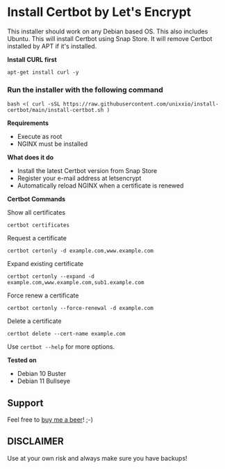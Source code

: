 # Install Certbot by Let's Encrypt

This installer should work on any Debian based OS. This also includes Ubuntu. This will install Certbot using Snap Store. It will remove Certbot installed by APT if it's installed.

**Install CURL first**
```
apt-get install curl -y
```

### Run the installer with the following command
```
bash <( curl -sSL https://raw.githubusercontent.com/unixxio/install-certbot/main/install-certbot.sh )
```

**Requirements**
* Execute as root
* NGINX must be installed

**What does it do**
* Install the latest Certbot version from Snap Store
* Register your e-mail address at letsencrypt
* Automatically reload NGINX when a certificate is renewed

**Certbot Commands**

Show all certificates
```
certbot certificates
```
Request a certificate
```
certbot certonly -d example.com,www.example.com
```
Expand existing certificate
```
certbot certonly --expand -d example.com,www.example.com,sub1.example.com
```
Force renew a certificate
```
certbot certonly --force-renewal -d example.com
```
Delete a certificate
```
certbot delete --cert-name example.com
```

Use `certbot --help` for more options.

**Tested on**
* Debian 10 Buster
* Debian 11 Bullseye

## Support
Feel free to [buy me a beer](https://paypal.me/sonnymeijer)! ;-)

## DISCLAIMER
Use at your own risk and always make sure you have backups!
